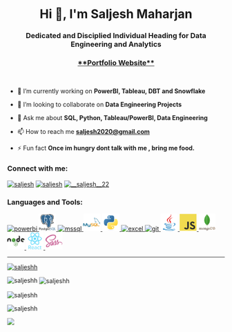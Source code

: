<h1 align="center">Hi 👋, I'm Saljesh Maharjan</h1>
<h3 align="center">Dedicated and Disciplied Individual Heading for Data Engineering and Analytics</h3>
<h3 align="center">
  <a href="https://www.saljeshmaharjan.com.np/" target="blank">**Portfolio Website**</a>
</h3>

<p align="left"> <a href="https://twitter.com/" target="blank"><img src="https://img.shields.io/twitter/follow/?logo=twitter&style=for-the-badge" alt="" /></a> </p>

- 🔭 I’m currently working on **PowerBI, Tableau, DBT and Snowflake**

- 👯 I’m looking to collaborate on **Data Engineering Projects**

- 💬 Ask me about **SQL, Python, Tableau/PowerBI, Data Engineering**

- 📫 How to reach me **saljesh2020@gmail.com**

- ⚡ Fun fact **Once im hungry dont talk with me , bring me food.**

<h3 align="left">Connect with me:</h3>
<p align="left">
<a href="https://linkedin.com/in/saljesh" target="blank"><img align="center" src="https://raw.githubusercontent.com/rahuldkjain/github-profile-readme-generator/master/src/images/icons/Social/linked-in-alt.svg" alt="saljesh" height="30" width="40" /></a>
<a href="https://fb.com/saljesh" target="blank"><img align="center" src="https://raw.githubusercontent.com/rahuldkjain/github-profile-readme-generator/master/src/images/icons/Social/facebook.svg" alt="saljesh" height="30" width="40" /></a>
<a href="https://instagram.com/__saljesh__22" target="blank"><img align="center" src="https://raw.githubusercontent.com/rahuldkjain/github-profile-readme-generator/master/src/images/icons/Social/instagram.svg" alt="__saljesh__22" height="30" width="40" /></a>
</p>

<h3 align="left">Languages and Tools:</h3>
<p align="left">
  <a href="https://www.microsoft.com/en-us/power-platform/products/power-bi" target="_blank" rel="noreferrer">
    <img
      src="https://cdn.windowsreport.com/wp-content/uploads/2019/08/Can-I-use-Power-Bi-for-Free.jpg"
      alt="powerbi"
      width="40"
      height="40"
    />
  </a>
  <a href="https://www.postgresql.org" target="_blank" rel="noreferrer">
    <img
      src="https://raw.githubusercontent.com/devicons/devicon/master/icons/postgresql/postgresql-original-wordmark.svg"
      alt="postgresql"
      width="40"
      height="40"
    />
  </a>
   <a
    href="https://www.microsoft.com/en-us/sql-server"
    target="_blank"
    rel="noreferrer"
  >
    <img
      src="https://media.licdn.com/dms/image/D4D12AQE4Pd8FNxyBMg/article-cover_image-shrink_720_1280/0/1700746536638?e=2147483647&v=beta&t=d9Qlc9nVc5BWmbA5tI1PbweNYDdkMi1obcaOb0KGm6U"
      alt="mssql"
      width="40"
      height="40"
    />
  </a>
  <a href="https://www.mysql.com/" target="_blank" rel="noreferrer">
    <img
      src="https://raw.githubusercontent.com/devicons/devicon/master/icons/mysql/mysql-original-wordmark.svg"
      alt="mysql"
      width="40"
      height="40"
    />
  </a>
  <a href="https://www.python.org" target="_blank" rel="noreferrer">
    <img
      src="https://raw.githubusercontent.com/devicons/devicon/master/icons/python/python-original.svg"
      alt="python"
      width="40"
      height="40"
    />
  </a>
  <a href="#" target="_blank" rel="noreferrer">
    <img
      src="https://i.pinimg.com/736x/38/10/d0/3810d0e3ae79fa252c4d0e1e98c0b14f.jpg"
      alt="excel"
      width="40"
      height="40"
    />
  </a>
  <a href="https://git-scm.com/" target="_blank" rel="noreferrer">
    <img
      src="https://www.vectorlogo.zone/logos/git-scm/git-scm-icon.svg"
      alt="git"
      width="40"
      height="40"
    />
  </a>
  <a href="https://www.java.com" target="_blank" rel="noreferrer">
    <img
      src="https://raw.githubusercontent.com/devicons/devicon/master/icons/java/java-original.svg"
      alt="java"
      width="40"
      height="40"
    />
  </a>
  <a
    href="https://developer.mozilla.org/en-US/docs/Web/JavaScript"
    target="_blank"
    rel="noreferrer"
  >
    <img
      src="https://raw.githubusercontent.com/devicons/devicon/master/icons/javascript/javascript-original.svg"
      alt="javascript"
      width="40"
      height="40"
    />
  </a>
  <a href="https://www.mongodb.com/" target="_blank" rel="noreferrer">
    <img
      src="https://raw.githubusercontent.com/devicons/devicon/master/icons/mongodb/mongodb-original-wordmark.svg"
      alt="mongodb"
      width="40"
      height="40"
    />
  </a>
 
  <a href="https://nodejs.org" target="_blank" rel="noreferrer">
    <img
      src="https://raw.githubusercontent.com/devicons/devicon/master/icons/nodejs/nodejs-original-wordmark.svg"
      alt="nodejs"
      width="40"
      height="40"
    />
  </a>
  
  <a href="https://reactjs.org/" target="_blank" rel="noreferrer">
    <img
      src="https://raw.githubusercontent.com/devicons/devicon/master/icons/react/react-original-wordmark.svg"
      alt="react"
      width="40"
      height="40"
    />
  </a>
  <a href="https://sass-lang.com" target="_blank" rel="noreferrer">
    <img
      src="https://raw.githubusercontent.com/devicons/devicon/master/icons/sass/sass-original.svg"
      alt="sass"
      width="40"
      height="40"
    />
  </a>
</p>

<hr/>

<p align="left"> <a href="https://github.com/ryo-ma/github-profile-trophy"><img src="https://github-profile-trophy.vercel.app/?username=saljeshh&theme=tokyonight" alt="saljeshh" /></a> </p>

<p><img align="left" src="https://github-readme-stats.vercel.app/api/top-langs?username=saljeshh&show_icons=true&locale=en&layout=compact&theme=tokyonight" alt="saljeshh" /></p>

<p>&nbsp;<img align="center" src="https://github-readme-stats.vercel.app/api?username=saljeshh&show_icons=true&locale=en&theme=tokyonight" alt="saljeshh" /></p>

<p><img align="center" src="https://github-readme-streak-stats.herokuapp.com/?user=saljeshh&theme=tokyonight" alt="saljeshh" /></p>

<p align="left"> <img src="https://komarev.com/ghpvc/?username=saljeshh&label=Profile%20views&color=0e75b6&style=flat" alt="saljeshh" /> </p>

<img
src='https://raw.githubusercontent.com/AkashSingh3031/AkashSingh3031/49be5f876cb7b7649b517bff
7e79990ddf033141/marquee.svg' />

